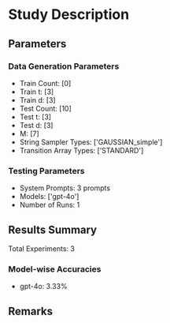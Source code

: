 # Study Description

## Parameters
### Data Generation Parameters
- Train Count: [0]
- Train t: [3]
- Train d: [3]
- Test Count: [10]
- Test t: [3]
- Test d: [3]
- M: [7]
- String Sampler Types: ['GAUSSIAN_simple']
- Transition Array Types: ['STANDARD']

### Testing Parameters
- System Prompts: 3 prompts
- Models: ['gpt-4o']
- Number of Runs: 1

## Results Summary
Total Experiments: 3

### Model-wise Accuracies
- gpt-4o: 3.33%

## Remarks
<!-- Add your remarks here -->